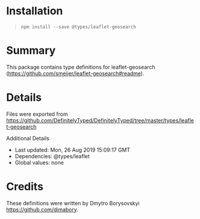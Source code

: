 # Installation
> `npm install --save @types/leaflet-geosearch`

# Summary
This package contains type definitions for leaflet-geosearch (https://github.com/smeijer/leaflet-geosearch#readme).

# Details
Files were exported from https://github.com/DefinitelyTyped/DefinitelyTyped/tree/master/types/leaflet-geosearch

Additional Details
 * Last updated: Mon, 26 Aug 2019 15:09:17 GMT
 * Dependencies: @types/leaflet
 * Global values: none

# Credits
These definitions were written by Dmytro Borysovskyi <https://github.com/dimabory>.
